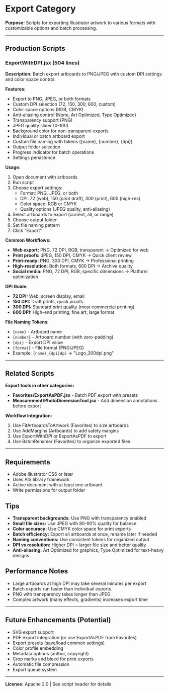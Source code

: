 # Export Category

**Purpose:** Scripts for exporting Illustrator artwork to various formats with customizable options and batch processing.

---

## Production Scripts

### ExportWithDPI.jsx (504 lines)

**Description:** Batch export artboards to PNG/JPEG with custom DPI settings and color space control.

**Features:**
- Export to PNG, JPEG, or both formats
- Custom DPI selection (72, 150, 300, 600, custom)
- Color space options (RGB, CMYK)
- Anti-aliasing control (None, Art Optimized, Type Optimized)
- Transparency support (PNG)
- JPEG quality slider (0-100)
- Background color for non-transparent exports
- Individual or batch artboard export
- Custom file naming with tokens ({name}, {number}, {dpi})
- Output folder selection
- Progress indicator for batch operations
- Settings persistence

**Usage:**
1. Open document with artboards
2. Run script
3. Choose export settings:
   - Format: PNG, JPEG, or both
   - DPI: 72 (web), 150 (print draft), 300 (print), 600 (high-res)
   - Color space: RGB or CMYK
   - Quality options (JPEG quality, anti-aliasing)
4. Select artboards to export (current, all, or range)
5. Choose output folder
6. Set file naming pattern
7. Click "Export"

**Common Workflows:**
- **Web export:** PNG, 72 DPI, RGB, transparent → Optimized for web
- **Print proofs:** JPEG, 150 DPI, CMYK → Quick client review
- **Print-ready:** PNG, 300 DPI, CMYK → Professional printing
- **High-resolution:** Both formats, 600 DPI → Archive quality
- **Social media:** PNG, 72 DPI, RGB, specific dimensions → Platform optimization

**DPI Guide:**
- **72 DPI:** Web, screen display, email
- **150 DPI:** Draft prints, quick proofs
- **300 DPI:** Standard print quality (most commercial printing)
- **600 DPI:** High-end printing, fine art, large format

**File Naming Tokens:**
- `{name}` - Artboard name
- `{number}` - Artboard number (with zero-padding)
- `{dpi}` - Export DPI value
- `{format}` - File format (PNG/JPEG)
- Example: `{name}_{dpi}dpi` → "Logo_300dpi.png"

---

## Related Scripts

**Export tools in other categories:**
- **Favorites/ExportAsPDF.jsx** - Batch PDF export with presets
- **Measurement/PhotoDimensionTool.jsx** - Add dimension annotations before export

**Workflow Integration:**
1. Use FitArtboardsToArtwork (Favorites) to size artboards
2. Use AddMargins (Artboards) to add safety margins
3. Use ExportWithDPI or ExportAsPDF to export
4. Use BatchRenamer (Favorites) to organize exported files

---

## Requirements

- Adobe Illustrator CS6 or later
- Uses AIS library framework
- Active document with at least one artboard
- Write permissions for output folder

## Tips

- **Transparent backgrounds:** Use PNG with transparency enabled
- **Small file sizes:** Use JPEG with 80-90% quality for balance
- **Color accuracy:** Use CMYK color space for print exports
- **Batch efficiency:** Export all artboards at once, rename later if needed
- **Naming conventions:** Use consistent tokens for organized output
- **DPI vs resolution:** Higher DPI = larger file size and better quality
- **Anti-aliasing:** Art Optimized for graphics, Type Optimized for text-heavy designs

## Performance Notes

- Large artboards at high DPI may take several minutes per export
- Batch exports run faster than individual exports
- PNG with transparency takes longer than JPEG
- Complex artwork (many effects, gradients) increases export time

---

## Future Enhancements (Potential)

- SVG export support
- PDF export integration (or use ExportAsPDF from Favorites)
- Export presets (save/load common settings)
- Color profile embedding
- Metadata options (author, copyright)
- Crop marks and bleed for print exports
- Automatic file compression
- Export queue system

---

**License:** Apache 2.0 | See script header for details
